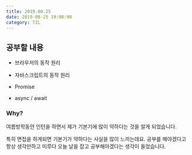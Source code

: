 ```yaml
---
title: 2019.08.25
date: 2019-08-25 19:08:90
category: TIL
---
```


## 공부할 내용

* 브라우저의 동작 원리
* 자바스크립트의 동작 원리

* Promise
* async / await

### Why?

여름방학동안 인턴을 하면서 제가 기본기에 많이 약하다는 것을 알게 되었습니다.

특히 면접을 하게되면 기본기가 약하다는 사실을 많이 느끼는데요. 공부를 해야겠다고 항상 생각만하고 미루다 오늘 날을 잡고 공부해야겠다는 생각이 들었습니다.

